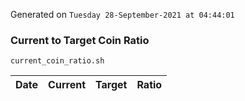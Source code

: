 Generated on `Tuesday 28-September-2021 at 04:44:01`

### Current to Target Coin Ratio
`current_coin_ratio.sh`

Date|Current|Target|Ratio
---|---|---|---

